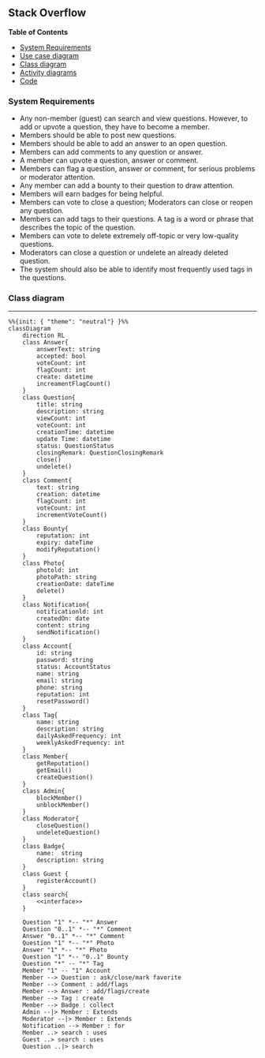 
## Stack Overflow


**Table of Contents**

- [System Requirements](#system-requirements)
- [Use case diagram](#use-case-diagram)
- [Class diagram](#class-diagram)
- [Activity diagrams](#activity-diagrams)
- [Code](#code)

### System Requirements
- Any non-member (guest) can search and view questions. However, to add or upvote a question, they have to become a member.
- Members should be able to post new questions.
- Members should be able to add an answer to an open question.
- Members can add comments to any question or answer.
- A member can upvote a question, answer or comment.
- Members can flag a question, answer or comment, for serious problems or moderator attention.
- Any member can add a bounty to their question to draw attention.
- Members will earn badges for being helpful.
- Members can vote to close a question; Moderators can close or reopen any question.
- Members can add tags to their questions. A tag is a word or phrase that describes the topic of the question.
- Members can vote to delete extremely off-topic or very low-quality questions.
- Moderators can close a question or undelete an already deleted question.
- The system should also be able to identify most frequently used tags in the questions.

### Class diagram
------------
```mermaid
%%{init: { "theme": "neutral"} }%%
classDiagram
    direction RL
    class Answer{
        answerText: string
        accepted: bool
        voteCount: int
        flagCount: int
        create: datetime
        increamentFlagCount()
    }
    class Question{
        title: string
        description: string
        viewCount: int
        voteCount: int
        creationTime: datetime
        update Time: datetime
        status: QuestionStatus
        closingRemark: QuestionClosingRemark
        close()
        undelete()
    }
    class Comment{
        text: string
        creation: datetime
        flagCount: int
        voteCount: int
        incrementVoteCount()
    }
    class Bounty{
        reputation: int
        expiry: dateTime
        modifyReputation()
    }
    class Photo{
        photold: int
        photoPath: string
        creationDate: dateTime
        delete()
    }
    class Notification{
        notificationld: int
        createdOn: date
        content: string
        sendNotification()
    }
    class Account{
        id: string
        password: string
        status: AccountStatus
        name: string
        email: string
        phone: string
        reputation: int
        resetPassword()
    }
    class Tag{
        name: string
        description: string
        dailyAskedFrequency: int
        weeklyAskedFrequency: int
    }
    class Member{
        getReputation()
        getEmail()
        createQuestion()
    }
    class Admin{
        blockMember()
        unblockMember()
    }
    class Moderator{
        closeQuestion()
        undeleteQuestion()
    }
    class Badge{
        name:  string
        description: string
    }
    class Guest {
        registerAccount()
    }
    class search{
        <<interface>>
    }

    Question "1" *-- "*" Answer
    Question "0..1" *-- "*" Comment
    Answer "0..1" *-- "*" Comment
    Question "1" *-- "*" Photo
    Answer "1" *-- "*" Photo
    Question "1" *-- "0..1" Bounty
    Question "*" -- "*" Tag
    Member "1" -- "1" Account
    Member --> Question : ask/close/mark favorite
    Member --> Comment : add/flags
    Member --> Answer : add/flags/create
    Member --> Tag : create
    Member --> Badge : collect
    Admin --|> Member : Extends
    Moderator --|> Member : Extends
    Notification --> Member : for
    Member ..> search : uses
    Guest ..> search : uses
    Question ..|> search 

```
